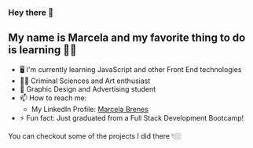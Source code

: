 ### Hey there 👋

## My name is Marcela and my favorite thing to do is learning  👩‍💻 

- 🖥 I'm currently learning JavaScript and other Front End technologies
- 🕵️‍♀️ Criminal Sciences and Art enthusiast
- 🎨 Graphic Design and Advertising student
- 📫 How to reach me: 
    * My LinkedIn Profile: [Marcela Brenes](https://www.google.com)
- ⚡ Fun fact: Just graduated from a Full Stack Development Bootcamp!

You can checkout some of the projects I did there 👇🏼

